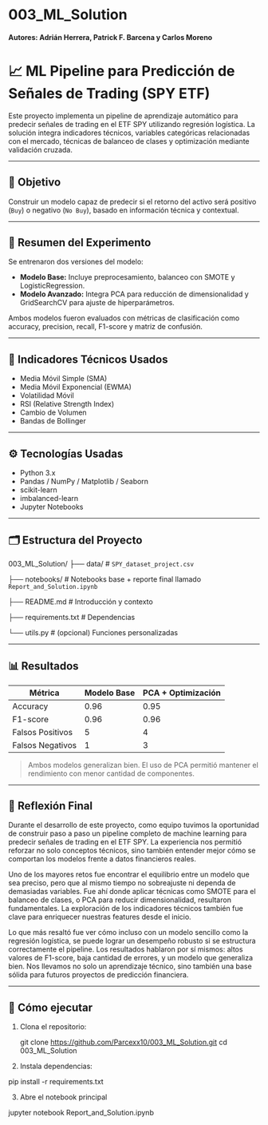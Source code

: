 # 003_ML_Solution
#### Autores: Adrián Herrera, Patrick F. Barcena y Carlos Moreno

# 📈 ML Pipeline para Predicción de Señales de Trading (SPY ETF)

Este proyecto implementa un pipeline de aprendizaje automático para predecir señales de trading en el ETF SPY utilizando regresión logística. La solución integra indicadores técnicos, variables categóricas relacionadas con el mercado, técnicas de balanceo de clases y optimización mediante validación cruzada.

---

## 🎯 Objetivo

Construir un modelo capaz de predecir si el retorno del activo será positivo (`Buy`) o negativo (`No Buy`), basado en información técnica y contextual.

---

## 🧪 Resumen del Experimento

Se entrenaron dos versiones del modelo:

- **Modelo Base:** Incluye preprocesamiento, balanceo con SMOTE y LogisticRegression.
- **Modelo Avanzado:** Integra PCA para reducción de dimensionalidad y GridSearchCV para ajuste de hiperparámetros.

Ambos modelos fueron evaluados con métricas de clasificación como accuracy, precision, recall, F1-score y matriz de confusión.

---

## 🧠 Indicadores Técnicos Usados

- Media Móvil Simple (SMA)
- Media Móvil Exponencial (EWMA)
- Volatilidad Móvil
- RSI (Relative Strength Index)
- Cambio de Volumen
- Bandas de Bollinger

---

## ⚙️ Tecnologías Usadas

- Python 3.x
- Pandas / NumPy / Matplotlib / Seaborn
- scikit-learn
- imbalanced-learn
- Jupyter Notebooks

---

## 🗂️ Estructura del Proyecto

003_ML_Solution/
├── data/ # `SPY_dataset_project.csv`


├── notebooks/ # Notebooks base + reporte final llamado `Report_and_Solution.ipynb`


├── README.md # Introducción y contexto


├── requirements.txt # Dependencias


└── utils.py # (opcional) Funciones personalizadas


---

## 📊 Resultados

| Métrica            | Modelo Base | PCA + Optimización |
|--------------------|-------------|--------------------|
| Accuracy           | 0.96        | 0.95               |
| F1-score           | 0.96        | 0.96               |
| Falsos Positivos   | 5           | 4                  |
| Falsos Negativos   | 1           | 3                  |

> Ambos modelos generalizan bien. El uso de PCA permitió mantener el rendimiento con menor cantidad de componentes.

---

## 🤔 Reflexión Final

Durante el desarrollo de este proyecto, como equipo tuvimos la oportunidad de construir paso a paso un pipeline completo de machine learning para predecir señales de trading en el ETF SPY. La experiencia nos permitió reforzar no solo conceptos técnicos, sino también entender mejor cómo se comportan los modelos frente a datos financieros reales.

Uno de los mayores retos fue encontrar el equilibrio entre un modelo que sea preciso, pero que al mismo tiempo no sobreajuste ni dependa de demasiadas variables. Fue ahí donde aplicar técnicas como SMOTE para el balanceo de clases, o PCA para reducir dimensionalidad, resultaron fundamentales. La exploración de los indicadores técnicos también fue clave para enriquecer nuestras features desde el inicio.

Lo que más resaltó fue ver cómo incluso con un modelo sencillo como la regresión logística, se puede lograr un desempeño robusto si se estructura correctamente el pipeline. Los resultados hablaron por sí mismos: altos valores de F1-score, baja cantidad de errores, y un modelo que generaliza bien. Nos llevamos no solo un aprendizaje técnico, sino también una base sólida para futuros proyectos de predicción financiera.

---

## 🚀 Cómo ejecutar

1. Clona el repositorio:

   git clone https://github.com/Parcexx10/003_ML_Solution.git
   cd 003_ML_Solution

2. Instala dependencias:

pip install -r requirements.txt

3. Abre el notebook principal

jupyter notebook Report_and_Solution.ipynb





